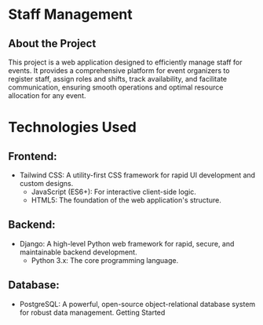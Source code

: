 # Staff Management

## About the Project 
This project is a web application designed to efficiently manage staff for events. It provides a comprehensive platform for event organizers to register staff, assign roles and shifts, track availability, and facilitate communication, ensuring smooth operations and optimal resource allocation for any event.

# Technologies Used

## Frontend:
- Tailwind CSS: A utility-first CSS framework for rapid UI development and custom designs.
    - JavaScript (ES6+): For interactive client-side logic.
    - HTML5: The foundation of the web application's structure.
## Backend:
- Django: A high-level Python web framework for rapid, secure, and maintainable backend development.
    - Python 3.x: The core programming language.
## Database:
- PostgreSQL: A powerful, open-source object-relational database system for robust data management.
Getting Started
